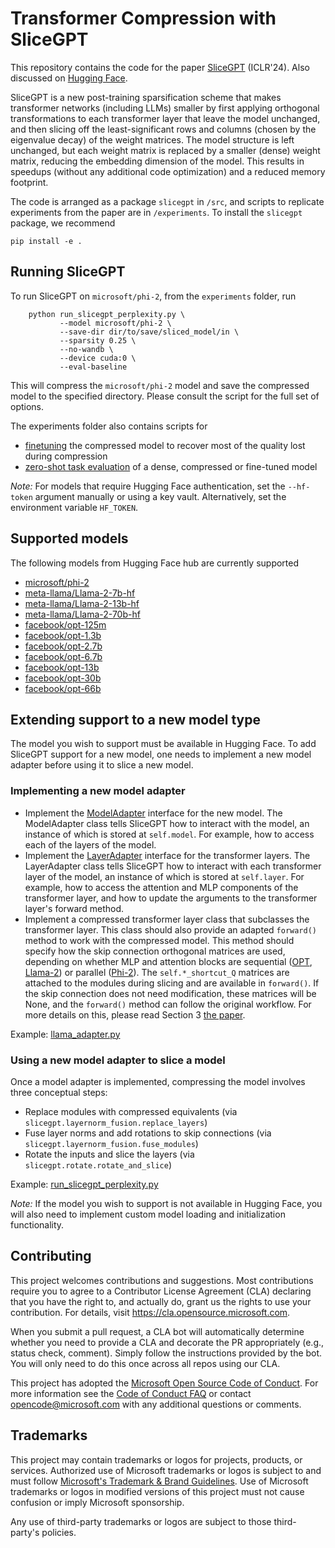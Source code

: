 # Transformer Compression with SliceGPT

This repository contains the code for the paper [SliceGPT](https://arxiv.org/abs/2401.15024) (ICLR'24). Also discussed on [Hugging Face](https://huggingface.co/papers/2401.15024). 

SliceGPT is a new post-training sparsification scheme that makes transformer networks (including LLMs) smaller by 
first applying orthogonal transformations to each transformer layer that leave the model unchanged, and then slicing off the 
least-significant rows and columns (chosen by the eigenvalue decay) of the weight matrices. The model structure is 
left unchanged, but each weight matrix is replaced by a smaller (dense) weight matrix, reducing the embedding dimension 
of the model. This results in speedups (without any additional code optimization) and a reduced memory footprint.  

The code is arranged as a package `slicegpt` in `/src`, and scripts to replicate experiments from the paper are in 
`/experiments`. To install the `slicegpt` package, we recommend

`pip install -e .`

## Running SliceGPT

To run SliceGPT on `microsoft/phi-2`, from the `experiments` folder, run 
```
    python run_slicegpt_perplexity.py \
           --model microsoft/phi-2 \
           --save-dir dir/to/save/sliced_model/in \
           --sparsity 0.25 \
           --no-wandb \
           --device cuda:0 \
           --eval-baseline
```

This will compress the `microsoft/phi-2` model and save the compressed model to the specified directory. Please consult 
the script for the full set of options.

The experiments folder also contains scripts for 
- [finetuning](./experiments/run_finetuning.py) the compressed model to recover most of the quality lost during compression
- [zero-shot task evaluation](./experiments/run_zero_shot_tasks.py) of a dense, compressed or fine-tuned model

_Note:_ For models that require Hugging Face authentication, set the `--hf-token` argument 
manually or using a key vault. Alternatively, set the environment variable `HF_TOKEN`.

## Supported models

The following models from Hugging Face hub are currently supported
- [microsoft/phi-2](https://huggingface.co/microsoft/phi-2)
- [meta-llama/Llama-2-7b-hf](https://huggingface.co/meta-llama/Llama-2-7b)
- [meta-llama/Llama-2-13b-hf](https://huggingface.co/meta-llama/Llama-2-13b)
- [meta-llama/Llama-2-70b-hf](https://huggingface.co/meta-llama/Llama-2-70b)
- [facebook/opt-125m](https://huggingface.co/facebook/opt-125m)
- [facebook/opt-1.3b](https://huggingface.co/facebook/opt-1.3b)
- [facebook/opt-2.7b](https://huggingface.co/facebook/opt-2.7b)
- [facebook/opt-6.7b](https://huggingface.co/facebook/opt-6.7b)
- [facebook/opt-13b](https://huggingface.co/facebook/opt-13b)
- [facebook/opt-30b](https://huggingface.co/facebook/opt-30b)
- [facebook/opt-66b](https://huggingface.co/facebook/opt-66b)

## Extending support to a new model type

The model you wish to support must be available in Hugging Face. To add SliceGPT support for a new model, 
one needs to implement a new model adapter before using it to slice a new model.

### Implementing a new model adapter
- Implement the [ModelAdapter](./src/slicegpt/model_adapter.py) interface for the new model. The ModelAdapter class tells SliceGPT 
  how to interact with the model, an instance of which is stored at `self.model`. For example, 
  how to access each of the layers of the model.
- Implement the [LayerAdapter](./src/slicegpt/model_adapter.py) interface for the transformer layers. 
  The LayerAdapter class tells SliceGPT how to interact 
  with each transformer layer of the model, an instance of which is stored at `self.layer`. 
  For example, how to access the attention and MLP components of the transformer layer, and 
  how to update the arguments to the transformer layer's forward method.
- Implement a compressed transformer layer class that subclasses the transformer layer. 
  This class should also  provide an adapted `forward()` method to work with the compressed model. 
  This method should specify how the skip connection orthogonal matrices are used, depending on 
  whether MLP and attention blocks are sequential ([OPT](./src/slicegpt/adapters/opt_adapter.py), 
  [Llama-2](./src/slicegpt/adapters/llama_adapter.py)) or parallel 
  ([Phi-2](./src/slicegpt/adapters/phi2_adapter.py)). The `self.*_shortcut_Q` matrices are attached to the modules during
  slicing and are available in `forward()`. If the skip connection does not need modification, these matrices will be None, 
  and the `forward()` method can follow the original workflow. For more details on this, 
  please read Section 3 [the paper](https://arxiv.org/abs/2401.15024).

Example: [llama_adapter.py](./src/slicegpt/adapters/llama_adapter.py)

### Using a new model adapter to slice a model
Once a model adapter is implemented, compressing the model involves three conceptual steps:
  - Replace modules with compressed equivalents (via `slicegpt.layernorm_fusion.replace_layers`)
  - Fuse layer norms and add rotations to skip connections (via `slicegpt.layernorm_fusion.fuse_modules`)
  - Rotate the inputs and slice the layers (via `slicegpt.rotate.rotate_and_slice`)

Example: [run_slicegpt_perplexity.py](./experiments/run_slicegpt_perplexity.py)

_Note:_ If the model you wish to support is not available in Hugging Face, you will also need to implement 
custom model loading and initialization functionality.

## Contributing

This project welcomes contributions and suggestions.  Most contributions require you to agree to a
Contributor License Agreement (CLA) declaring that you have the right to, and actually do, grant us
the rights to use your contribution. For details, visit https://cla.opensource.microsoft.com.

When you submit a pull request, a CLA bot will automatically determine whether you need to provide
a CLA and decorate the PR appropriately (e.g., status check, comment). Simply follow the instructions
provided by the bot. You will only need to do this once across all repos using our CLA.

This project has adopted the [Microsoft Open Source Code of Conduct](https://opensource.microsoft.com/codeofconduct/).
For more information see the [Code of Conduct FAQ](https://opensource.microsoft.com/codeofconduct/faq/) or
contact [opencode@microsoft.com](mailto:opencode@microsoft.com) with any additional questions or comments.

## Trademarks

This project may contain trademarks or logos for projects, products, or services. Authorized use of Microsoft 
trademarks or logos is subject to and must follow 
[Microsoft's Trademark & Brand Guidelines](https://www.microsoft.com/en-us/legal/intellectualproperty/trademarks/usage/general).
Use of Microsoft trademarks or logos in modified versions of this project must not cause confusion or imply 
Microsoft sponsorship.

Any use of third-party trademarks or logos are subject to those third-party's policies.

